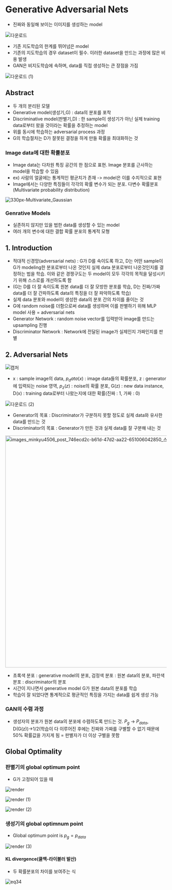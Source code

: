 # Generative Adversarial Nets
- 진짜와 동일해 보이는 이미지를 생성하는 model


![다운로드](https://user-images.githubusercontent.com/80622859/188362200-b0b0d132-9fe3-4dc5-a8d1-d37376fe752a.png)

- 기존 지도학습의 한계를 뛰어넘은 model
- 기존의 지도학습의 경우 dataset이 필수. 이러한 dataset을 만드는 과정에 많은 비용 발생
- GAN은 비지도학습에 속하며, data를 직접 생성하는 큰 장점을 가짐

![다운로드 (1)](https://user-images.githubusercontent.com/80622859/188362341-89f9474b-4fb5-4b42-936f-45374d18c23b.png)


## Abstract
- 두 개의 분리된 모델
- Generative model(생성기,G) : data의 분포를 포착
- Discriminative model(판별기,D) : 한 sample이 생성기가 아닌 실제 training data로부터 왔을 것이라는 확률을 추정하는 model
- 위를 동시에 학습하는 adversarial process 과정
- G의 학습절차는 D가 잘못된 결정을 하게 만들 확률을 최대화하는 것

### Image data에 대한 확률분포
- Image data는 다차원 특징 공간의 한 점으로 표현. Image 분포를 근사하는 model을 학습할 수 있음
- ex) 사람의 얼굴에는 통계적인 평균치가 존재 -> model은 이를 수치적으로 표현
- Image에서는 다양한 특징들이 각각의 확률 변수가 되는 분포. 다변수 확률분포(Multivariate probability distribution)

![330px-Multivariate_Gaussian](https://user-images.githubusercontent.com/80622859/188365253-56f72c76-64a1-469b-bbdd-62583a0559ce.png)

### Genrative Models
- 실존하지 않지만 있을 법한 data를 생성할 수 있는 model
- 여러 개의 변수에 대한 결합 확률 분포의 통계적 모형


## 1. Introduction
- 적대적 신경망(adversarial nets) : G가 D를 속이도록 하고, D는 어떤 sample이 G가 modeling한 분포로부터 나온 것인지 실제 data 분포로부터 나온것인지를 결정하는 법을 학습. 이와 같은 경쟁구도는 두 model이 모두 각각의 목적을 달성시키기 위해 스스로를 개선하도록 함
- (G는 D를 더 잘 속이도록 원본 data를 더 잘 모방한 분포를 학습, D는 진짜/가짜 data를 더 잘 간파하도록 data의 특징을 더 잘 파악하도록 학습)
- 실제 data 분포와 model이 생성한 data의 분포 간의 차이를 줄이는 것
- G에 random noise를 더함으로써 data를 생성하며 이를 판별하기 위해 MLP model 사용 = adversarial nets
- Generator Network : random noise vector를 입력받아 image를 만드는 upsampling 진행
- Discriminator Network : Network에 전달된 image가 실제인지 가짜인지를 판별

## 2. Adversarial Nets

![캡처](https://user-images.githubusercontent.com/80622859/188363607-c82caa6e-7f27-4487-9eac-35a174657bc7.PNG)

- x : sample image의 data, $p_data (x)$ : image data들의 확률분포, z : generator에 입력되는 noise 영역, $p_z (z)$ : noise의 확률 분포, G(z) : new data instance, D(x) : training data로부터 나왔는지에 대한 확률(진짜 : 1, 가짜 : 0)

![다운로드 (2)](https://user-images.githubusercontent.com/80622859/188364143-5b8efbcd-efeb-4ac7-b203-84edbf26fcad.png)

- Generator의 목표 : Discriminator가 구분하지 못할 정도로 실제 data와 유사한 data를 만드는 것
- Discriminator의 목표 : Generator가 만든 것과 실제 data를 잘 구분해 내는 것

<img width="722" alt="images_minkyu4506_post_746ecd2c-b61d-47d2-aa22-651006042850_스크린샷 2021-09-05 오후 3 08 27" src="https://user-images.githubusercontent.com/80622859/188365663-24c3a2bf-1387-436f-bab7-7e8206ddc5ba.png">

- 초록색 분포 : generative model의 분포, 검정색 분포 : 원본 data의 분포, 파란색 분포 : discriminator의 분포
- 시간이 지나면서 generative model G가 원본 data의 분포를 학습
- 학습이 잘 되었다면 통계적으로 평균적인 특징을 가지는 data를 쉽게 생성 가능

### GAN의 수렴 과정
- 생성자의 분포가 원본 data의 분포에 수렴하도록 만드는 것. $P_g$ -> $P_{data}$, D(G(z))->1/2(학습이 다 이루어진 후에는 진짜와 가짜를 구별할 수 없기 때문에 50% 확률값을 가지게 됨 = 판별자가 더 이상 구별을 못함 

## Global Optimality 

### 판별기의 global optimum point
- G가 고정되어 있을 때

![render](https://user-images.githubusercontent.com/80622859/188366954-6b231fce-2dbe-4afa-827e-c5380b70dfbe.png)

![render (1)](https://user-images.githubusercontent.com/80622859/188367457-83730db2-c210-46f7-8ac3-c93f2ea5ae97.png)

![render (2)](https://user-images.githubusercontent.com/80622859/188367611-d6b09bcf-d5ab-4e1f-898f-db479688bbd0.png)

### 생성기의 global optimnum point
- Global optimum point is $p_g = p_{data}$

![render (3)](https://user-images.githubusercontent.com/80622859/188368571-d742b82d-c328-469b-bbdb-0027b7d7a73c.png)

#### KL divergence(쿨백-라이블러 발산)
- 두 확률분포의 차이를 보여주는 식

![eq34](https://user-images.githubusercontent.com/80622859/188368742-7a39e459-38c2-4d7e-b2cd-bf470b007399.png)




